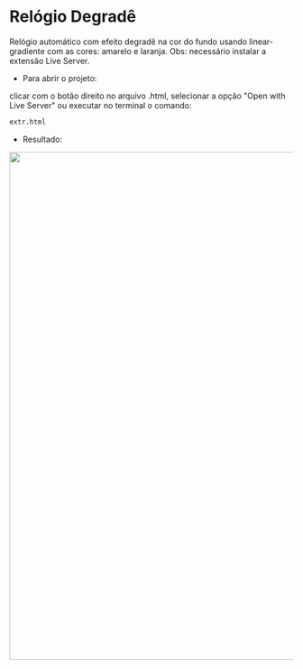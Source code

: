 # Relógio Degradê

Relógio automático com efeito degradê na cor do fundo usando linear-gradiente com as cores: amarelo e laranja.
Obs: necessário instalar a extensão Live Server.

- Para abrir o projeto:

clicar com o botão direito no arquivo .html, selecionar a opção "Open with Live Server" ou executar no terminal o comando:

```bash
extr.html
```

- Resultado:

<span>
      <img src="https://user-images.githubusercontent.com/85804895/137025809-6e1d3079-b4b1-46cb-bd06-60f3f4774fcf.gif", width=900>
</span>

